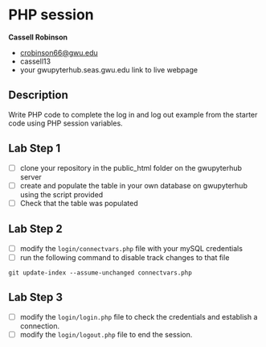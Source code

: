 # PHP session

**Cassell Robinson**
  - crobinson66@gwu.edu
  - cassell13
  - your gwupyterhub.seas.gwu.edu link to live webpage
 
## Description
Write PHP code to complete the log in and log out example from the starter code using PHP session variables.
 
## Lab Step 1
  - [ ] clone your repository in the public_html folder on the gwupyterhub server
  - [ ] create and populate the table in your own database on gwupyterhub using the script provided
  - [ ] Check that the table was populated

## Lab Step 2
  - [ ] modify the `login/connectvars.php` file with your mySQL credentials
  - [ ] run the following command to disable track changes to that file
  ```
  git update-index --assume-unchanged connectvars.php
  ```

## Lab Step 3
  - [ ] modify the `login/login.php` file to check the credentials and establish a connection.
  - [ ] modify the `login/logout.php` file to end the session. 
